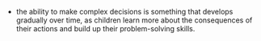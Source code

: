 - the ability to make complex decisions is something that develops gradually over time, as children learn more about the consequences of their actions and build up their problem-solving skills.